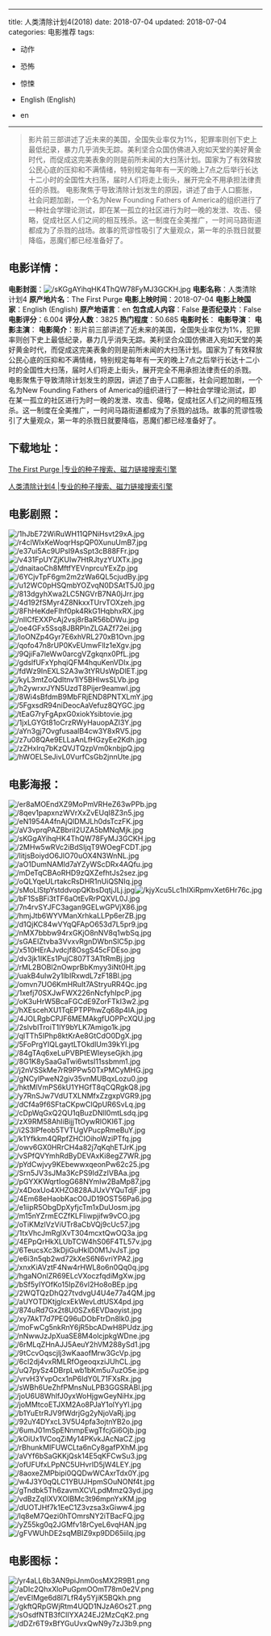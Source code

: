 
---
title: 人类清除计划4(2018)
date: 2018-07-04
updated: 2018-07-04
categories: 电影推荐
tags:
- 动作
- 恐怖
- 惊悚

- English (English)
- en
---


> 影片前三部讲述了近未来的美国，全国失业率仅为1%，犯罪率则创下史上最低纪录，暴力几乎消失无踪。美利坚合众国仿佛进入宛如天堂的美好黄金时代，而促成这完美表象的则是前所未闻的大扫荡计划。国家为了有效释放公民心底的压抑和不满情绪，特别规定每年有一天的晚上7点之后举行长达十二小时的全国性大扫荡，届时人们将走上街头，展开完全不用承担法律责任的杀戮。 电影聚焦于导致清除计划发生的原因，讲述了由于人口膨胀，社会问题加剧，一个名为New Founding Fathers of America的组织进行了一种社会学理论测试，即在某一孤立的社区进行为时一晚的发泄、攻击、侵略，促成社区人们之间的相互残杀。这一制度在全美推广，一时间马路街道都成为了杀戮的战场。故事的荒谬性吸引了大量观众，第一年的杀戮日就要降临，恶魔们都已经准备好了。

## **电影详情**：

**电影封面**：<img src="https://image.tmdb.org/t/p/w200/sKGgAYihqHK4ThQW78FyMJ3GCKH.jpg" alt="/sKGgAYihqHK4ThQW78FyMJ3GCKH.jpg" title="/sKGgAYihqHK4ThQW78FyMJ3GCKH.jpg">
**电影名称**：人类清除计划4
**原产地片名**：The First Purge
**电影上映时间**：2018-07-04
**电影上映国家**：English (English)
**原产地语言**：en
**包含成人内容**：False
**是否纪录片**：False
**电影评分**：6.004
**评分人数**：3825
**热门程度**：50.685
**电影时长**：
**电影导演**：
**电影主演**：
**电影简介**：影片前三部讲述了近未来的美国，全国失业率仅为1%，犯罪率则创下史上最低纪录，暴力几乎消失无踪。美利坚合众国仿佛进入宛如天堂的美好黄金时代，而促成这完美表象的则是前所未闻的大扫荡计划。国家为了有效释放公民心底的压抑和不满情绪，特别规定每年有一天的晚上7点之后举行长达十二小时的全国性大扫荡，届时人们将走上街头，展开完全不用承担法律责任的杀戮。 电影聚焦于导致清除计划发生的原因，讲述了由于人口膨胀，社会问题加剧，一个名为New Founding Fathers of America的组织进行了一种社会学理论测试，即在某一孤立的社区进行为时一晚的发泄、攻击、侵略，促成社区人们之间的相互残杀。这一制度在全美推广，一时间马路街道都成为了杀戮的战场。故事的荒谬性吸引了大量观众，第一年的杀戮日就要降临，恶魔们都已经准备好了。

## **下载地址**：
[The First Purge |专业的种子搜索、磁力链接搜索引擎](https://movie.amd794.com:2083/?search=The%20First%20Purge&ordering=&mode=match_phrase&page_size=10&page=1)

[人类清除计划4 |专业的种子搜索、磁力链接搜索引擎](https://movie.amd794.com:2083/?search=%E4%BA%BA%E7%B1%BB%E6%B8%85%E9%99%A4%E8%AE%A1%E5%88%924&ordering=&mode=match_phrase&page_size=10&page=1)
 

## **电影剧照**：
<img src="https://image.tmdb.org/t/p/original/1hJbE72WiRuWH11QPNiHsvt29xA.jpg" alt="/1hJbE72WiRuWH11QPNiHsvt29xA.jpg" title="/1hJbE72WiRuWH11QPNiHsvt29xA.jpg"><img src="https://image.tmdb.org/t/p/original/r4clWIxKeWoqrHspQP0XunuUmB7.jpg" alt="/r4clWIxKeWoqrHspQP0XunuUmB7.jpg" title="/r4clWIxKeWoqrHspQP0XunuUmB7.jpg"><img src="https://image.tmdb.org/t/p/original/e37ui5Ac9UPsI9AsSpt3cB88FFr.jpg" alt="/e37ui5Ac9UPsI9AsSpt3cB88FFr.jpg" title="/e37ui5Ac9UPsI9AsSpt3cB88FFr.jpg"><img src="https://image.tmdb.org/t/p/original/v431FpUYZjKUIw7HtRJtyzYUXTx.jpg" alt="/v431FpUYZjKUIw7HtRJtyzYUXTx.jpg" title="/v431FpUYZjKUIw7HtRJtyzYUXTx.jpg"><img src="https://image.tmdb.org/t/p/original/dnaitaoCh8MftfYEVnprcuYExZp.jpg" alt="/dnaitaoCh8MftfYEVnprcuYExZp.jpg" title="/dnaitaoCh8MftfYEVnprcuYExZp.jpg"><img src="https://image.tmdb.org/t/p/original/6YCjvTpF6gm2m2zWa6QL5cjudBy.jpg" alt="/6YCjvTpF6gm2m2zWa6QL5cjudBy.jpg" title="/6YCjvTpF6gm2m2zWa6QL5cjudBy.jpg"><img src="https://image.tmdb.org/t/p/original/u12WC0pHSQmbYOZvqN0DSAtT5J0.jpg" alt="/u12WC0pHSQmbYOZvqN0DSAtT5J0.jpg" title="/u12WC0pHSQmbYOZvqN0DSAtT5J0.jpg"><img src="https://image.tmdb.org/t/p/original/813dgyhXwa2LC5NGVrB7NA0jJrr.jpg" alt="/813dgyhXwa2LC5NGVrB7NA0jJrr.jpg" title="/813dgyhXwa2LC5NGVrB7NA0jJrr.jpg"><img src="https://image.tmdb.org/t/p/original/4d192fSMyr4Z8NkxxTUrvTOXzeh.jpg" alt="/4d192fSMyr4Z8NkxxTUrvTOXzeh.jpg" title="/4d192fSMyr4Z8NkxxTUrvTOXzeh.jpg"><img src="https://image.tmdb.org/t/p/original/8FhHeKdeFIhf0pk4RkG1HqbhxRX.jpg" alt="/8FhHeKdeFIhf0pk4RkG1HqbhxRX.jpg" title="/8FhHeKdeFIhf0pk4RkG1HqbhxRX.jpg"><img src="https://image.tmdb.org/t/p/original/nIlCfEXXPcAj2vsj8rBaR56bDWu.jpg" alt="/nIlCfEXXPcAj2vsj8rBaR56bDWu.jpg" title="/nIlCfEXXPcAj2vsj8rBaR56bDWu.jpg"><img src="https://image.tmdb.org/t/p/original/oe4GFx5Ssq8JBRPlnZLGAZf72ei.jpg" alt="/oe4GFx5Ssq8JBRPlnZLGAZf72ei.jpg" title="/oe4GFx5Ssq8JBRPlnZLGAZf72ei.jpg"><img src="https://image.tmdb.org/t/p/original/loONZp4Gyr7E6xhVRL270xB1Ovn.jpg" alt="/loONZp4Gyr7E6xhVRL270xB1Ovn.jpg" title="/loONZp4Gyr7E6xhVRL270xB1Ovn.jpg"><img src="https://image.tmdb.org/t/p/original/qofo47n8rUP0KvEUmwFllz1eXgv.jpg" alt="/qofo47n8rUP0KvEUmwFllz1eXgv.jpg" title="/qofo47n8rUP0KvEUmwFllz1eXgv.jpg"><img src="https://image.tmdb.org/t/p/original/9QjiFa7leWw0arcgVZgkqnx0PfL.jpg" alt="/9QjiFa7leWw0arcgVZgkqnx0PfL.jpg" title="/9QjiFa7leWw0arcgVZgkqnx0PfL.jpg"><img src="https://image.tmdb.org/t/p/original/gdslfUFxYphqiQFM4hquKenVDlx.jpg" alt="/gdslfUFxYphqiQFM4hquKenVDlx.jpg" title="/gdslfUFxYphqiQFM4hquKenVDlx.jpg"><img src="https://image.tmdb.org/t/p/original/fdWz9InEXLS2A3w3tYRUsWpDlET.jpg" alt="/fdWz9InEXLS2A3w3tYRUsWpDlET.jpg" title="/fdWz9InEXLS2A3w3tYRUsWpDlET.jpg"><img src="https://image.tmdb.org/t/p/original/kyL3mtZoQdltnv1lY5BHIwsSLVb.jpg" alt="/kyL3mtZoQdltnv1lY5BHIwsSLVb.jpg" title="/kyL3mtZoQdltnv1lY5BHIwsSLVb.jpg"><img src="https://image.tmdb.org/t/p/original/h2ywrxrJYN5UzdT8Pijer9eamwI.jpg" alt="/h2ywrxrJYN5UzdT8Pijer9eamwI.jpg" title="/h2ywrxrJYN5UzdT8Pijer9eamwI.jpg"><img src="https://image.tmdb.org/t/p/original/8Wi4sBfdmB9MbFRjEND8PNTXLmY.jpg" alt="/8Wi4sBfdmB9MbFRjEND8PNTXLmY.jpg" title="/8Wi4sBfdmB9MbFRjEND8PNTXLmY.jpg"><img src="https://image.tmdb.org/t/p/original/5FgxsdR94niDeocAaVefuz8QYGC.jpg" alt="/5FgxsdR94niDeocAaVefuz8QYGC.jpg" title="/5FgxsdR94niDeocAaVefuz8QYGC.jpg"><img src="https://image.tmdb.org/t/p/original/tEaG7ryFgApxG0xiokYsibtovie.jpg" alt="/tEaG7ryFgApxG0xiokYsibtovie.jpg" title="/tEaG7ryFgApxG0xiokYsibtovie.jpg"><img src="https://image.tmdb.org/t/p/original/1jxLGYGt81oCrzRWyHauopAZI3Y.jpg" alt="/1jxLGYGt81oCrzRWyHauopAZI3Y.jpg" title="/1jxLGYGt81oCrzRWyHauopAZI3Y.jpg"><img src="https://image.tmdb.org/t/p/original/aYn3gj7OvgfusaalB4cw3Y8xRV5.jpg" alt="/aYn3gj7OvgfusaalB4cw3Y8xRV5.jpg" title="/aYn3gj7OvgfusaalB4cw3Y8xRV5.jpg"><img src="https://image.tmdb.org/t/p/original/z7u08QAe9ELLaAnLfHGzyEe2Kdh.jpg" alt="/z7u08QAe9ELLaAnLfHGzyEe2Kdh.jpg" title="/z7u08QAe9ELLaAnLfHGzyEe2Kdh.jpg"><img src="https://image.tmdb.org/t/p/original/zZHxlrq7bKzQVJTQzpVm0knbjpQ.jpg" alt="/zZHxlrq7bKzQVJTQzpVm0knbjpQ.jpg" title="/zZHxlrq7bKzQVJTQzpVm0knbjpQ.jpg"><img src="https://image.tmdb.org/t/p/original/hWOELSeJivL0VurfCsGb2jnnUte.jpg" alt="/hWOELSeJivL0VurfCsGb2jnnUte.jpg" title="/hWOELSeJivL0VurfCsGb2jnnUte.jpg">

## **电影海报**：
<img src="https://image.tmdb.org/t/p/original/er8aMOEndXZ9MoPmVRHeZ63wPPb.jpg" alt="/er8aMOEndXZ9MoPmVRHeZ63wPPb.jpg" title="/er8aMOEndXZ9MoPmVRHeZ63wPPb.jpg"><img src="https://image.tmdb.org/t/p/original/8qev1papxnzWVrXxZvEUqI8Z3n5.jpg" alt="/8qev1papxnzWVrXxZvEUqI8Z3n5.jpg" title="/8qev1papxnzWVrXxZvEUqI8Z3n5.jpg"><img src="https://image.tmdb.org/t/p/original/eN1954A4fnAjQlDMJLh0dsTczFK.jpg" alt="/eN1954A4fnAjQlDMJLh0dsTczFK.jpg" title="/eN1954A4fnAjQlDMJLh0dsTczFK.jpg"><img src="https://image.tmdb.org/t/p/original/aV3vprqPAZBbriI2UZA5bMNqMjk.jpg" alt="/aV3vprqPAZBbriI2UZA5bMNqMjk.jpg" title="/aV3vprqPAZBbriI2UZA5bMNqMjk.jpg"><img src="https://image.tmdb.org/t/p/original/sKGgAYihqHK4ThQW78FyMJ3GCKH.jpg" alt="/sKGgAYihqHK4ThQW78FyMJ3GCKH.jpg" title="/sKGgAYihqHK4ThQW78FyMJ3GCKH.jpg"><img src="https://image.tmdb.org/t/p/original/2MHw5wRVc2iBdSIjqT9WOegFCDT.jpg" alt="/2MHw5wRVc2iBdSIjqT9WOegFCDT.jpg" title="/2MHw5wRVc2iBdSIjqT9WOegFCDT.jpg"><img src="https://image.tmdb.org/t/p/original/litjsBoiydO6JlO70uOX4N3WnNL.jpg" alt="/litjsBoiydO6JlO70uOX4N3WnNL.jpg" title="/litjsBoiydO6JlO70uOX4N3WnNL.jpg"><img src="https://image.tmdb.org/t/p/original/aO1DumNAMId7aYZyWScDRx4AQfu.jpg" alt="/aO1DumNAMId7aYZyWScDRx4AQfu.jpg" title="/aO1DumNAMId7aYZyWScDRx4AQfu.jpg"><img src="https://image.tmdb.org/t/p/original/mDeTqCBAoRHD9zQXZefhtJs2sez.jpg" alt="/mDeTqCBAoRHD9zQXZefhtJs2sez.jpg" title="/mDeTqCBAoRHD9zQXZefhtJs2sez.jpg"><img src="https://image.tmdb.org/t/p/original/oQLYqeULrtakcRsDHR1nUiQSNIq.jpg" alt="/oQLYqeULrtakcRsDHR1nUiQSNIq.jpg" title="/oQLYqeULrtakcRsDHR1nUiQSNIq.jpg"><img src="https://image.tmdb.org/t/p/original/sMoLlStpYstddvopQKbsDqtjJLj.jpg" alt="/sMoLlStpYstddvopQKbsDqtjJLj.jpg" title="/sMoLlStpYstddvopQKbsDqtjJLj.jpg"><img src="https://image.tmdb.org/t/p/original/kjyXcu5Lc1hIXiRpmvXet6Hr76c.jpg" alt="/kjyXcu5Lc1hIXiRpmvXet6Hr76c.jpg" title="/kjyXcu5Lc1hIXiRpmvXet6Hr76c.jpg"><img src="https://image.tmdb.org/t/p/original/bF1SsBFi3tTF6aOtEvRrPQXVL0J.jpg" alt="/bF1SsBFi3tTF6aOtEvRrPQXVL0J.jpg" title="/bF1SsBFi3tTF6aOtEvRrPQXVL0J.jpg"><img src="https://image.tmdb.org/t/p/original/7n4rvSYJFC3agan9GELwGPVjX86.jpg" alt="/7n4rvSYJFC3agan9GELwGPVjX86.jpg" title="/7n4rvSYJFC3agan9GELwGPVjX86.jpg"><img src="https://image.tmdb.org/t/p/original/hmjJtb6WYVManXrhkaLLPp6erZB.jpg" alt="/hmjJtb6WYVManXrhkaLLPp6erZB.jpg" title="/hmjJtb6WYVManXrhkaLLPp6erZB.jpg"><img src="https://image.tmdb.org/t/p/original/d1QjKC84wVYqQFApO653d7L5pr9.jpg" alt="/d1QjKC84wVYqQFApO653d7L5pr9.jpg" title="/d1QjKC84wVYqQFApO653d7L5pr9.jpg"><img src="https://image.tmdb.org/t/p/original/nMX7bbbw94rxGKjO8nNV8q1wbSq.jpg" alt="/nMX7bbbw94rxGKjO8nNV8q1wbSq.jpg" title="/nMX7bbbw94rxGKjO8nNV8q1wbSq.jpg"><img src="https://image.tmdb.org/t/p/original/sGAEIZtvba3VvxvRgnDWbnSlC5p.jpg" alt="/sGAEIZtvba3VvxvRgnDWbnSlC5p.jpg" title="/sGAEIZtvba3VvxvRgnDWbnSlC5p.jpg"><img src="https://image.tmdb.org/t/p/original/x510HErAJvdcjf8OsgS45cFDEso.jpg" alt="/x510HErAJvdcjf8OsgS45cFDEso.jpg" title="/x510HErAJvdcjf8OsgS45cFDEso.jpg"><img src="https://image.tmdb.org/t/p/original/dv3jk1IKEs1PujC807T3ATtRmBj.jpg" alt="/dv3jk1IKEs1PujC807T3ATtRmBj.jpg" title="/dv3jk1IKEs1PujC807T3ATtRmBj.jpg"><img src="https://image.tmdb.org/t/p/original/rML2BOBl2nOwprBbKmyy3iNt0Ht.jpg" alt="/rML2BOBl2nOwprBbKmyy3iNt0Ht.jpg" title="/rML2BOBl2nOwprBbKmyy3iNt0Ht.jpg"><img src="https://image.tmdb.org/t/p/original/uakB4uIw2y1lbIRxwdL7zF18Bl.jpg" alt="/uakB4uIw2y1lbIRxwdL7zF18Bl.jpg" title="/uakB4uIw2y1lbIRxwdL7zF18Bl.jpg"><img src="https://image.tmdb.org/t/p/original/omvn7UO6KmHRuIt7AStryuRR4Qc.jpg" alt="/omvn7UO6KmHRuIt7AStryuRR4Qc.jpg" title="/omvn7UO6KmHRuIt7AStryuRR4Qc.jpg"><img src="https://image.tmdb.org/t/p/original/1xefj70SXJwFWX226nNcfyhIpcP.jpg" alt="/1xefj70SXJwFWX226nNcfyhIpcP.jpg" title="/1xefj70SXJwFWX226nNcfyhIpcP.jpg"><img src="https://image.tmdb.org/t/p/original/oK3uHrW5BcaFGCdE9ZorFTkI3w2.jpg" alt="/oK3uHrW5BcaFGCdE9ZorFTkI3w2.jpg" title="/oK3uHrW5BcaFGCdE9ZorFTkI3w2.jpg"><img src="https://image.tmdb.org/t/p/original/hXEscehXU1TqEPTPPhwZq68p4IA.jpg" alt="/hXEscehXU1TqEPTPPhwZq68p4IA.jpg" title="/hXEscehXU1TqEPTPPhwZq68p4IA.jpg"><img src="https://image.tmdb.org/t/p/original/4JOLRgbCPJF6MEMAkgfUOPPcXQU.jpg" alt="/4JOLRgbCPJF6MEMAkgfUOPPcXQU.jpg" title="/4JOLRgbCPJF6MEMAkgfUOPPcXQU.jpg"><img src="https://image.tmdb.org/t/p/original/2slvblTroiT1lY9bYLK7Amigo1k.jpg" alt="/2slvblTroiT1lY9bYLK7Amigo1k.jpg" title="/2slvblTroiT1lY9bYLK7Amigo1k.jpg"><img src="https://image.tmdb.org/t/p/original/qlTTh5IPhp8ktKrAe8GtCdO0DgX.jpg" alt="/qlTTh5IPhp8ktKrAe8GtCdO0DgX.jpg" title="/qlTTh5IPhp8ktKrAe8GtCdO0DgX.jpg"><img src="https://image.tmdb.org/t/p/original/5FoPrgYIQLgaytLTOkdlUm39kYl.jpg" alt="/5FoPrgYIQLgaytLTOkdlUm39kYl.jpg" title="/5FoPrgYIQLgaytLTOkdlUm39kYl.jpg"><img src="https://image.tmdb.org/t/p/original/84gTAq6xeLuPVBPtEWIeyseGjkh.jpg" alt="/84gTAq6xeLuPVBPtEWIeyseGjkh.jpg" title="/84gTAq6xeLuPVBPtEWIeyseGjkh.jpg"><img src="https://image.tmdb.org/t/p/original/8G1K8ySaaGaTwi6wtsI11ssbmm1.jpg" alt="/8G1K8ySaaGaTwi6wtsI11ssbmm1.jpg" title="/8G1K8ySaaGaTwi6wtsI11ssbmm1.jpg"><img src="https://image.tmdb.org/t/p/original/j2nVSSkMe7rR9PPw50TxPMCyMHG.jpg" alt="/j2nVSSkMe7rR9PPw50TxPMCyMHG.jpg" title="/j2nVSSkMe7rR9PPw50TxPMCyMHG.jpg"><img src="https://image.tmdb.org/t/p/original/gNCyIPweN2giv35vnMUBqxLozu0.jpg" alt="/gNCyIPweN2giv35vnMUBqxLozu0.jpg" title="/gNCyIPweN2giv35vnMUBqxLozu0.jpg"><img src="https://image.tmdb.org/t/p/original/hktMlVmPS6kU1YHGfT8qCQRgkQ8.jpg" alt="/hktMlVmPS6kU1YHGfT8qCQRgkQ8.jpg" title="/hktMlVmPS6kU1YHGfT8qCQRgkQ8.jpg"><img src="https://image.tmdb.org/t/p/original/y7RnSJw7VdUTXLNMfxZzgxpVGR9.jpg" alt="/y7RnSJw7VdUTXLNMfxZzgxpVGR9.jpg" title="/y7RnSJw7VdUTXLNMfxZzgxpVGR9.jpg"><img src="https://image.tmdb.org/t/p/original/dCf4a9f6SFtaCKpwClQpUR6SvLq.jpg" alt="/dCf4a9f6SFtaCKpwClQpUR6SvLq.jpg" title="/dCf4a9f6SFtaCKpwClQpUR6SvLq.jpg"><img src="https://image.tmdb.org/t/p/original/cDpWqGxQ2QU1qBuzDNIl0mtLsdq.jpg" alt="/cDpWqGxQ2QU1qBuzDNIl0mtLsdq.jpg" title="/cDpWqGxQ2QU1qBuzDNIl0mtLsdq.jpg"><img src="https://image.tmdb.org/t/p/original/zX9RM58AhIiBijjTtOywRlOKI6T.jpg" alt="/zX9RM58AhIiBijjTtOywRlOKI6T.jpg" title="/zX9RM58AhIiBijjTtOywRlOKI6T.jpg"><img src="https://image.tmdb.org/t/p/original/i2S3IPfeob5TVTUgVPucpRmeBuY.jpg" alt="/i2S3IPfeob5TVTUgVPucpRmeBuY.jpg" title="/i2S3IPfeob5TVTUgVPucpRmeBuY.jpg"><img src="https://image.tmdb.org/t/p/original/k1Yfkkm4QRpfZHCIOihoWziPTfq.jpg" alt="/k1Yfkkm4QRpfZHCIOihoWziPTfq.jpg" title="/k1Yfkkm4QRpfZHCIOihoWziPTfq.jpg"><img src="https://image.tmdb.org/t/p/original/owv6GX0HRrCH4a82j7qKqhETJrK.jpg" alt="/owv6GX0HRrCH4a82j7qKqhETJrK.jpg" title="/owv6GX0HRrCH4a82j7qKqhETJrK.jpg"><img src="https://image.tmdb.org/t/p/original/vSPfQVYmhRdByDEVAxKi8egZ7WR.jpg" alt="/vSPfQVYmhRdByDEVAxKi8egZ7WR.jpg" title="/vSPfQVYmhRdByDEVAxKi8egZ7WR.jpg"><img src="https://image.tmdb.org/t/p/original/pYdCwjvy9KEbewwxqeonPw62c25.jpg" alt="/pYdCwjvy9KEbewwxqeonPw62c25.jpg" title="/pYdCwjvy9KEbewwxqeonPw62c25.jpg"><img src="https://image.tmdb.org/t/p/original/Srn5JV3sJMa3KcPS9IdZzIVBAa.jpg" alt="/Srn5JV3sJMa3KcPS9IdZzIVBAa.jpg" title="/Srn5JV3sJMa3KcPS9IdZzIVBAa.jpg"><img src="https://image.tmdb.org/t/p/original/pGYXKWqrtIogG68NYmIw2BaMp87.jpg" alt="/pGYXKWqrtIogG68NYmIw2BaMp87.jpg" title="/pGYXKWqrtIogG68NYmIw2BaMp87.jpg"><img src="https://image.tmdb.org/t/p/original/x4DoxUo4XHZO828AJUxVYQuTdjF.jpg" alt="/x4DoxUo4XHZO828AJUxVYQuTdjF.jpg" title="/x4DoxUo4XHZO828AJUxVYQuTdjF.jpg"><img src="https://image.tmdb.org/t/p/original/4Em68eHaobKacO0JD19OST56Pa6.jpg" alt="/4Em68eHaobKacO0JD19OST56Pa6.jpg" title="/4Em68eHaobKacO0JD19OST56Pa6.jpg"><img src="https://image.tmdb.org/t/p/original/e1iipR5ObgDpXyfjcTm1xDuUosm.jpg" alt="/e1iipR5ObgDpXyfjcTm1xDuUosm.jpg" title="/e1iipR5ObgDpXyfjcTm1xDuUosm.jpg"><img src="https://image.tmdb.org/t/p/original/m15nYZrmECZfKLFIiwpjifw9vCO.jpg" alt="/m15nYZrmECZfKLFIiwpjifw9vCO.jpg" title="/m15nYZrmECZfKLFIiwpjifw9vCO.jpg"><img src="https://image.tmdb.org/t/p/original/oTiKMzlVzViUTr8aCbVQj9cUc57.jpg" alt="/oTiKMzlVzViUTr8aCbVQj9cUc57.jpg" title="/oTiKMzlVzViUTr8aCbVQj9cUc57.jpg"><img src="https://image.tmdb.org/t/p/original/1txVhcJmRglXvT304mcxtQwOQ3a.jpg" alt="/1txVhcJmRglXvT304mcxtQwOQ3a.jpg" title="/1txVhcJmRglXvT304mcxtQwOQ3a.jpg"><img src="https://image.tmdb.org/t/p/original/4EPpQrHkXLUbTCW4hS06F4TL57v.jpg" alt="/4EPpQrHkXLUbTCW4hS06F4TL57v.jpg" title="/4EPpQrHkXLUbTCW4hS06F4TL57v.jpg"><img src="https://image.tmdb.org/t/p/original/6TeucsXc3kDjiGuHklD0M1JvJsT.jpg" alt="/6TeucsXc3kDjiGuHklD0M1JvJsT.jpg" title="/6TeucsXc3kDjiGuHklD0M1JvJsT.jpg"><img src="https://image.tmdb.org/t/p/original/e6i3n5qb2wd72kXeS6N6vriYPA2.jpg" alt="/e6i3n5qb2wd72kXeS6N6vriYPA2.jpg" title="/e6i3n5qb2wd72kXeS6N6vriYPA2.jpg"><img src="https://image.tmdb.org/t/p/original/xnxKiAVztF4Nw4rHWL8o6n0Qq0q.jpg" alt="/xnxKiAVztF4Nw4rHWL8o6n0Qq0q.jpg" title="/xnxKiAVztF4Nw4rHWL8o6n0Qq0q.jpg"><img src="https://image.tmdb.org/t/p/original/hgaNOnlZR69ELcVXoczfqdiMgXw.jpg" alt="/hgaNOnlZR69ELcVXoczfqdiMgXw.jpg" title="/hgaNOnlZR69ELcVXoczfqdiMgXw.jpg"><img src="https://image.tmdb.org/t/p/original/bSf5yIYOfKo15IpZ6vI2Ho8oBEp.jpg" alt="/bSf5yIYOfKo15IpZ6vI2Ho8oBEp.jpg" title="/bSf5yIYOfKo15IpZ6vI2Ho8oBEp.jpg"><img src="https://image.tmdb.org/t/p/original/2WQTQzDhQ27tvdvgU4U4e77a4QM.jpg" alt="/2WQTQzDhQ27tvdvgU4U4e77a4QM.jpg" title="/2WQTQzDhQ27tvdvgU4U4e77a4QM.jpg"><img src="https://image.tmdb.org/t/p/original/aUYOTDKtjglcxEkWevLdtUSX4pd.jpg" alt="/aUYOTDKtjglcxEkWevLdtUSX4pd.jpg" title="/aUYOTDKtjglcxEkWevLdtUSX4pd.jpg"><img src="https://image.tmdb.org/t/p/original/874uRd7Gx2t8U0SZx6EVDaoyist.jpg" alt="/874uRd7Gx2t8U0SZx6EVDaoyist.jpg" title="/874uRd7Gx2t8U0SZx6EVDaoyist.jpg"><img src="https://image.tmdb.org/t/p/original/xy7AkT7d7PEQ96uDObFtrDn8lk0.jpg" alt="/xy7AkT7d7PEQ96uDObFtrDn8lk0.jpg" title="/xy7AkT7d7PEQ96uDObFtrDn8lk0.jpg"><img src="https://image.tmdb.org/t/p/original/moFwCg5nkRnY6jR5bcADwH8PUdz.jpg" alt="/moFwCg5nkRnY6jR5bcADwH8PUdz.jpg" title="/moFwCg5nkRnY6jR5bcADwH8PUdz.jpg"><img src="https://image.tmdb.org/t/p/original/nNwwJzJpXuaSE8M4olcjpkgWDne.jpg" alt="/nNwwJzJpXuaSE8M4olcjpkgWDne.jpg" title="/nNwwJzJpXuaSE8M4olcjpkgWDne.jpg"><img src="https://image.tmdb.org/t/p/original/6rMLqZHnAJJ5AeuY2hVM288ySd1.jpg" alt="/6rMLqZHnAJJ5AeuY2hVM288ySd1.jpg" title="/6rMLqZHnAJJ5AeuY2hVM288ySd1.jpg"><img src="https://image.tmdb.org/t/p/original/9tCcvOqscjlj3wKaaofMrw3GcVp.jpg" alt="/9tCcvOqscjlj3wKaaofMrw3GcVp.jpg" title="/9tCcvOqscjlj3wKaaofMrw3GcVp.jpg"><img src="https://image.tmdb.org/t/p/original/6cl2dj4vxRMLRfOgeoqxziJUhCL.jpg" alt="/6cl2dj4vxRMLRfOgeoqxziJUhCL.jpg" title="/6cl2dj4vxRMLRfOgeoqxziJUhCL.jpg"><img src="https://image.tmdb.org/t/p/original/uQ7pySz4DBrpLwb1bKm5u7uzO5e.jpg" alt="/uQ7pySz4DBrpLwb1bKm5u7uzO5e.jpg" title="/uQ7pySz4DBrpLwb1bKm5u7uzO5e.jpg"><img src="https://image.tmdb.org/t/p/original/vrvH3YvpOcx1nP6IdY0L71FXsRx.jpg" alt="/vrvH3YvpOcx1nP6IdY0L71FXsRx.jpg" title="/vrvH3YvpOcx1nP6IdY0L71FXsRx.jpg"><img src="https://image.tmdb.org/t/p/original/sWBh6UeZhfPMnsNuLPB3GGSRABl.jpg" alt="/sWBh6UeZhfPMnsNuLPB3GGSRABl.jpg" title="/sWBh6UeZhfPMnsNuLPB3GGSRABl.jpg"><img src="https://image.tmdb.org/t/p/original/joU6U8WhIfJ0yxWoHjgwGeyNiHx.jpg" alt="/joU6U8WhIfJ0yxWoHjgwGeyNiHx.jpg" title="/joU6U8WhIfJ0yxWoHjgwGeyNiHx.jpg"><img src="https://image.tmdb.org/t/p/original/joMMtcoETJXM2Ao8PJaY1olYyYl.jpg" alt="/joMMtcoETJXM2Ao8PJaY1olYyYl.jpg" title="/joMMtcoETJXM2Ao8PJaY1olYyYl.jpg"><img src="https://image.tmdb.org/t/p/original/b1YuEtrRJV9fWdrjGg2yNjoVaRj.jpg" alt="/b1YuEtrRJV9fWdrjGg2yNjoVaRj.jpg" title="/b1YuEtrRJV9fWdrjGg2yNjoVaRj.jpg"><img src="https://image.tmdb.org/t/p/original/92uY4DYxcL3V5U4pfa3ojtnYB2o.jpg" alt="/92uY4DYxcL3V5U4pfa3ojtnYB2o.jpg" title="/92uY4DYxcL3V5U4pfa3ojtnYB2o.jpg"><img src="https://image.tmdb.org/t/p/original/6umJ01mSpENnmpEwgTfcjGi6Ojb.jpg" alt="/6umJ01mSpENnmpEwgTfcjGi6Ojb.jpg" title="/6umJ01mSpENnmpEwgTfcjGi6Ojb.jpg"><img src="https://image.tmdb.org/t/p/original/kOiUx1VCoqZiMy14PKvkJAcNaCZ.jpg" alt="/kOiUx1VCoqZiMy14PKvkJAcNaCZ.jpg" title="/kOiUx1VCoqZiMy14PKvkJAcNaCZ.jpg"><img src="https://image.tmdb.org/t/p/original/rBhunkMIFUWCLta6nCy8gafPXhM.jpg" alt="/rBhunkMIFUWCLta6nCy8gafPXhM.jpg" title="/rBhunkMIFUWCLta6nCy8gafPXhM.jpg"><img src="https://image.tmdb.org/t/p/original/aVYf6bSaGKKjQsk14E5qKFCwSu3.jpg" alt="/aVYf6bSaGKKjQsk14E5qKFCwSu3.jpg" title="/aVYf6bSaGKKjQsk14E5qKFCwSu3.jpg"><img src="https://image.tmdb.org/t/p/original/ofUFUfxLPpNC5UHvrID5jW4LEY.jpg" alt="/ofUFUfxLPpNC5UHvrID5jW4LEY.jpg" title="/ofUFUfxLPpNC5UHvrID5jW4LEY.jpg"><img src="https://image.tmdb.org/t/p/original/8aoxeZMPbipi0QQDwWCAxrTdx0Y.jpg" alt="/8aoxeZMPbipi0QQDwWCAxrTdx0Y.jpg" title="/8aoxeZMPbipi0QQDwWCAxrTdx0Y.jpg"><img src="https://image.tmdb.org/t/p/original/w4J3Y0qQLC1YBUJHpmSOuNONf4t.jpg" alt="/w4J3Y0qQLC1YBUJHpmSOuNONf4t.jpg" title="/w4J3Y0qQLC1YBUJHpmSOuNONf4t.jpg"><img src="https://image.tmdb.org/t/p/original/gTndbk5Th6zavmXCVLpdMmzQ3yd.jpg" alt="/gTndbk5Th6zavmXCVLpdMmzQ3yd.jpg" title="/gTndbk5Th6zavmXCVLpdMmzQ3yd.jpg"><img src="https://image.tmdb.org/t/p/original/vdBzZqIlXVXOIBMc3t96mpnYxKM.jpg" alt="/vdBzZqIlXVXOIBMc3t96mpnYxKM.jpg" title="/vdBzZqIlXVXOIBMc3t96mpnYxKM.jpg"><img src="https://image.tmdb.org/t/p/original/dUOTJHf7k1EeC1Z3vzsa3xGiww4.jpg" alt="/dUOTJHf7k1EeC1Z3vzsa3xGiww4.jpg" title="/dUOTJHf7k1EeC1Z3vzsa3xGiww4.jpg"><img src="https://image.tmdb.org/t/p/original/lq8eM7Qezi0hTOmrsNY2iTBacFQ.jpg" alt="/lq8eM7Qezi0hTOmrsNY2iTBacFQ.jpg" title="/lq8eM7Qezi0hTOmrsNY2iTBacFQ.jpg"><img src="https://image.tmdb.org/t/p/original/yZ55kg0q2JGMfv18rCyeL6vqHAN.jpg" alt="/yZ55kg0q2JGMfv18rCyeL6vqHAN.jpg" title="/yZ55kg0q2JGMfv18rCyeL6vqHAN.jpg"><img src="https://image.tmdb.org/t/p/original/gFVWUhDE2sqMBIZ9xp9DD65iilq.jpg" alt="/gFVWUhDE2sqMBIZ9xp9DD65iilq.jpg" title="/gFVWUhDE2sqMBIZ9xp9DD65iilq.jpg">

## **电影图标**：
<img src="https://image.tmdb.org/t/p/original/yr4aLL6b3AN9piJnm0osMX2R9B1.png" alt="/yr4aLL6b3AN9piJnm0osMX2R9B1.png" title="/yr4aLL6b3AN9piJnm0osMX2R9B1.png"><img src="https://image.tmdb.org/t/p/original/aDIc2QhxXloPuGpmOOmT78m0e2V.png" alt="/aDIc2QhxXloPuGpmOOmT78m0e2V.png" title="/aDIc2QhxXloPuGpmOOmT78m0e2V.png"><img src="https://image.tmdb.org/t/p/original/evEIMge6d8I7LfR4y5YjiK5BQkh.png" alt="/evEIMge6d8I7LfR4y5YjiK5BQkh.png" title="/evEIMge6d8I7LfR4y5YjiK5BQkh.png"><img src="https://image.tmdb.org/t/p/original/gkftQRpGWjRtm4UQD1NJzA6Os2T.png" alt="/gkftQRpGWjRtm4UQD1NJzA6Os2T.png" title="/gkftQRpGWjRtm4UQD1NJzA6Os2T.png"><img src="https://image.tmdb.org/t/p/original/sOsdfNTB3fClIYXA24EJ2MzCqK2.png" alt="/sOsdfNTB3fClIYXA24EJ2MzCqK2.png" title="/sOsdfNTB3fClIYXA24EJ2MzCqK2.png"><img src="https://image.tmdb.org/t/p/original/dDZr6T9xBfYGuUvxQwN9y7zJ3b9.png" alt="/dDZr6T9xBfYGuUvxQwN9y7zJ3b9.png" title="/dDZr6T9xBfYGuUvxQwN9y7zJ3b9.png">
